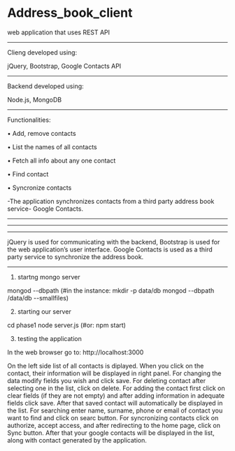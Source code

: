 Address_book_client
===================

web application that uses REST API

**********************************************

Clieng developed using:

 jQuery, Bootstrap, Google Contacts API 
 
**********************************************
Backend developed using:

Node.js, MongoDB
**********************************************

Functionalities:

• Add, remove contacts

• List the names of all contacts

• Fetch all info about any one contact

• Find contact

• Syncronize contacts

 -The application synchronizes contacts from a third party address book service-  Google Contacts.
 
 
******************************************
******************************************


**********************************************************************************
 jQuery is used for communicating with the backend, Bootstrap is used for the web application’s user interface. Google Contacts is used as a third party service to synchronize the address book.
**********************************************************************************

1. startng mongo server

mongod --dbpath <path>
(#in the instance: 
mkdir -p data/db 
mongod --dbpath /data/db --smallfiles)


2. starting our server

 cd phase1
 node server.js 
(#or:
 npm start)


3. testing the application

In the web browser go to: http://localhost:3000

On the left side list of all contacts is diplayed. When you click on the contact, their information will be displayed in right panel. For changing the data modify fields you wish and click save. For deleting contact after selecting one in the list, click on delete. For adding the contact first click on clear fields (if they are not empty) and after adding information in adequate fields click save. After that saved contact will automatically be displayed in the list. For searching enter name, surname, phone or email of contact you want to find and click on searc button. For syncronizing contacts click on authorize, accept access, and after redirecting to the home page, click on Sync button. After that your google contacts will be displayed in the list, along with contact generated by the application.
